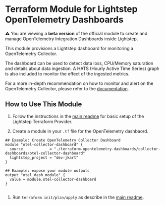 # Terraform Module for Lightstep OpenTelemetry Dashboards

**:warning:** You are viewing a **beta version** of the official
module to create and manage OpenTelemetry Integration Dashboards inside Lightstep.

This module provisions a Lightstep dashboard for monitoring a OpenTelemetry Collector.

The dashboard can be used to detect data loss, CPU/Memory saturation and details about data ingestion. A HATS (Hourly Active Time Series) graph is also included to monitor the effect of the ingested metrics.

For a more in-depth recommendation on how to monitor and alert on the OpenTelemetry Collector, please refer to the [documentation](https://github.com/open-telemetry/opentelemetry-collector/blob/main/docs/monitoring.md).


## How to Use This Module

1. Follow the instructions in the [main readme](https://github.com/lightstep/terraform-opentelemetry-dashboards) for basic setup of the Lightstep Terraform Provider.

1. Create a module in your `.tf` file for the OpenTelemetry dashbaord.
  ```
  ## Example: Create OpenTelemetry Collector Dashboard
  module "otel-collector-dashboard" {
    source            = "./terraform-opentelemetry-dashboards/collector-dashboards/otel-collector-dashboard"
    lightstep_project = "dev-jkart"
  }

  ## Example: expose your module outputs
  output "otel_dash_module" {
    value = module.otel-collector-dashboard
  }


  ```
1. Run `terraform init/plan/apply` as describe in the [main readme](https://github.com/lightstep/terraform-opentelemetry-dashboards).

